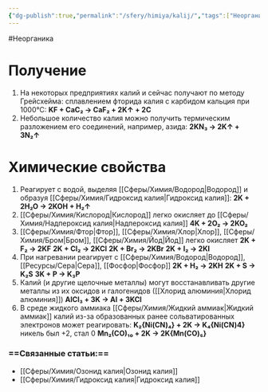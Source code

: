 ```yaml
---
{"dg-publish":true,"permalink":"/sfery/himiya/kalij/","tags":["Неорганика"]}
---
```


#Неорганика 
# Получение
1. На некоторых предприятиях калий и сейчас получают по методу Грейсхейма: сплавлением фторида калия с карбидом кальция при 1000°С:
**KF + CaC₂ → CaF₂ + 2K↑ + 2C**
2. Небольшое количество калия можно получить термическим разложением его соединений, например, азида:
**2KN₃ → 2K↑ + 3N₂↑**
# Химические свойства
1. Реагирует с водой, выделяя [[Сферы/Химия/Водород\|Водород]] и образуя [[Сферы/Химия/Гидроксид калия\|Гидроксид калия]]:
**2K + 2H₂O → 2KOH + H₂↑**
2. [[Сферы/Химия/Кислород\|Кислород]] легко окисляет до [[Сферы/Химия/Надпероксид калия\|Надпероксид калия]] 
**4K + 2O₂ → 2KO₂**
3. [[Сферы/Химия/Фтор\|Фтор]], [[Сферы/Химия/Хлор\|Хлор]], [[Сферы/Химия/Бром\|Бром]], [[Сферы/Химия/Йод\|Йод]] легко окисляет
**2K + F₂ → 2KF**
**2K + Cl₂ → 2KCl**
**2K + Br₂ → 2KBr**
**2K + I₂ → 2KI**
4. При нагревании реагирует с [[Сферы/Химия/Водород\|Водород]], [[Ресурсы/Сера\|Сера]], [[Фосфор\|Фосфор]]
 **2K + H₂ → 2KH**
**2K + S → K₂S**
**3K + P → K₃P**
5. Калий (и другие щелочные металлы) могут восстанавливать другие металлы из их оксидов и галогенидов ([[Хлорид алюминия\|Хлорид алюминия]])
**AlCl₃ + 3K → Al + 3KCl**
6. В среде жидкого аммиака [[Сферы/Химия/Жидкий аммиак\|Жидкий аммиак]] калий из-за образованных ранее сольватированных электронов может реагировать:
**K₂{Ni(CN)₄} + 2K → K₄{Ni(CN)4}** никель был +2, стал 0
**Mn₂(CO)₁₀ + 2K → 2K{Mn(CO)₅}**
### ==Связанные статьи:==
- [[Сферы/Химия/Озонид калия\|Озонид калия]] 
- [[Сферы/Химия/Гидроксид калия\|Гидроксид калия]]